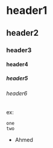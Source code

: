 # header1
## header2
### header3
#### header4
##### header5
###### header6
ex:

```
one
two
```

* Ahmed
